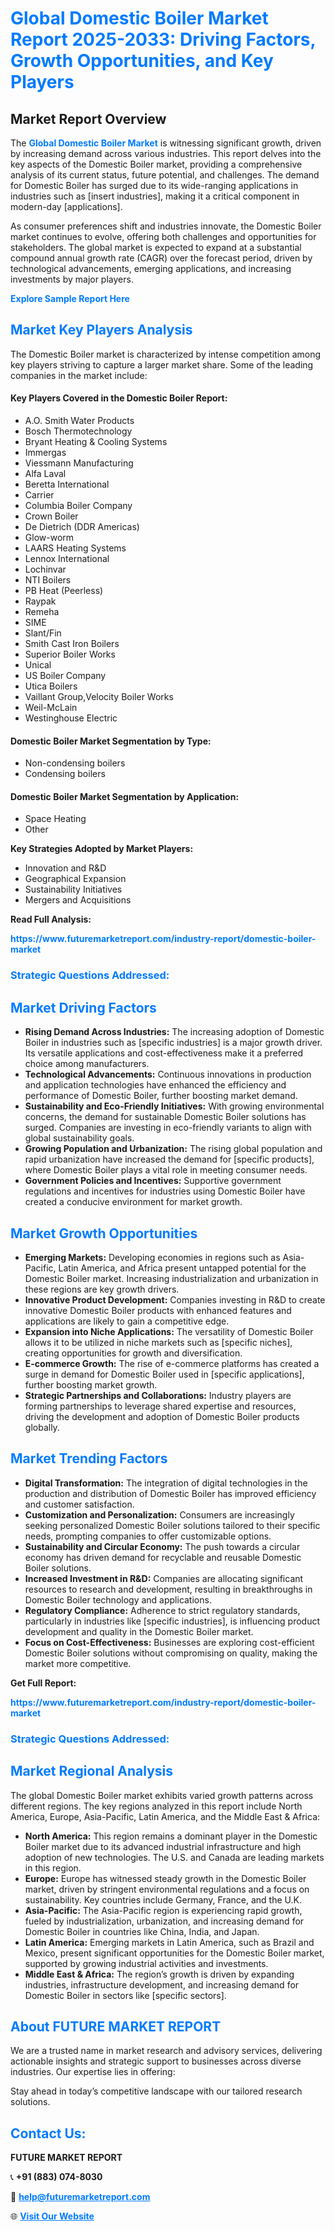 <h1 style="color: #007BFF;">Global Domestic Boiler Market Report 2025-2033: Driving Factors, Growth Opportunities, and Key Players</h1>

<section id="overview">
<h2>Market Report Overview</h2>
<p>The <a href="https://www.futuremarketreport.com/industry-report/domestic-boiler-market" style="color: #007BFF; text-decoration: none;"><strong>Global Domestic Boiler Market</strong></a> is witnessing significant growth, driven by increasing demand across various industries. This report delves into the key aspects of the Domestic Boiler market, providing a comprehensive analysis of its current status, future potential, and challenges. The demand for Domestic Boiler has surged due to its wide-ranging applications in industries such as [insert industries], making it a critical component in modern-day [applications].</p>
<p>As consumer preferences shift and industries innovate, the Domestic Boiler market continues to evolve, offering both challenges and opportunities for stakeholders. The global market is expected to expand at a substantial compound annual growth rate (CAGR) over the forecast period, driven by technological advancements, emerging applications, and increasing investments by major players.</p>
</section>

<section id="overview">
<p><a href="https://www.futuremarketreport.com/request-sample/reportId=56823" style="color: #007BFF; text-decoration: none;"><strong>Explore Sample Report Here</strong></a></p>
</section>

<section id="key-players">
<h2 style="color: #007BFF;">Market Key Players Analysis</h2>
<p>The Domestic Boiler market is characterized by intense competition among key players striving to capture a larger market share. Some of the leading companies in the market include:</p>
<h4>Key Players Covered in the Domestic Boiler Report:</h4>
<ul><li>A.O. Smith Water Products</li><li>Bosch Thermotechnology</li><li>Bryant Heating &amp; Cooling Systems</li><li>Immergas</li><li>Viessmann Manufacturing</li><li>Alfa Laval</li><li>Beretta International</li><li>Carrier</li><li>Columbia Boiler Company</li><li>Crown Boiler</li><li>De Dietrich (DDR Americas)</li><li>Glow-worm</li><li>LAARS Heating Systems</li><li>Lennox International</li><li>Lochinvar</li><li>NTI Boilers</li><li>PB Heat (Peerless)</li><li>Raypak</li><li>Remeha</li><li>SIME</li><li>Slant/Fin</li><li>Smith Cast Iron Boilers</li><li>Superior Boiler Works</li><li>Unical</li><li>US Boiler Company</li><li>Utica Boilers</li><li>Vaillant Group,Velocity Boiler Works</li><li>Weil-McLain</li><li>Westinghouse Electric</li></ul>
<h4>Domestic Boiler Market Segmentation by Type:</h4>
<ul><li>Non-condensing boilers</li><li>Condensing boilers</li></ul>

<h4>Domestic Boiler Market Segmentation by Application:</h4>
<ul><li>Space Heating</li><li>Other</li></ul>
<p><strong>Key Strategies Adopted by Market Players:</strong></p>
<ul>
<li>Innovation and R&D</li>
<li>Geographical Expansion</li>
<li>Sustainability Initiatives</li>
<li>Mergers and Acquisitions</li>
</ul>
</section>

<section>
<p><strong>Read Full Analysis: </strong></p><a href="https://www.futuremarketreport.com/industry-report/domestic-boiler-market" style="color: #007BFF; text-decoration: none;"><strong>https://www.futuremarketreport.com/industry-report/domestic-boiler-market</strong></a>
<h3 style="color: #007BFF;">Strategic Questions Addressed:</h3>
</section>

<section id="driving-factors">
<h2 style="color: #007BFF;">Market Driving Factors</h2>
<ul>
<li><strong>Rising Demand Across Industries:</strong> The increasing adoption of Domestic Boiler in industries such as [specific industries] is a major growth driver. Its versatile applications and cost-effectiveness make it a preferred choice among manufacturers.</li>
<li><strong>Technological Advancements:</strong> Continuous innovations in production and application technologies have enhanced the efficiency and performance of Domestic Boiler, further boosting market demand.</li>
<li><strong>Sustainability and Eco-Friendly Initiatives:</strong> With growing environmental concerns, the demand for sustainable Domestic Boiler solutions has surged. Companies are investing in eco-friendly variants to align with global sustainability goals.</li>
<li><strong>Growing Population and Urbanization:</strong> The rising global population and rapid urbanization have increased the demand for [specific products], where Domestic Boiler plays a vital role in meeting consumer needs.</li>
<li><strong>Government Policies and Incentives:</strong> Supportive government regulations and incentives for industries using Domestic Boiler have created a conducive environment for market growth.</li>
</ul>
</section>

<section id="growth-opportunities">
<h2 style="color: #007BFF;">Market Growth Opportunities</h2>
<ul>
<li><strong>Emerging Markets:</strong> Developing economies in regions such as Asia-Pacific, Latin America, and Africa present untapped potential for the Domestic Boiler market. Increasing industrialization and urbanization in these regions are key growth drivers.</li>
<li><strong>Innovative Product Development:</strong> Companies investing in R&D to create innovative Domestic Boiler products with enhanced features and applications are likely to gain a competitive edge.</li>
<li><strong>Expansion into Niche Applications:</strong> The versatility of Domestic Boiler allows it to be utilized in niche markets such as [specific niches], creating opportunities for growth and diversification.</li>
<li><strong>E-commerce Growth:</strong> The rise of e-commerce platforms has created a surge in demand for Domestic Boiler used in [specific applications], further boosting market growth.</li>
<li><strong>Strategic Partnerships and Collaborations:</strong> Industry players are forming partnerships to leverage shared expertise and resources, driving the development and adoption of Domestic Boiler products globally.</li>
</ul>
</section>

<section id="trending-factors">
<h2 style="color: #007BFF;">Market Trending Factors</h2>
<ul>
<li><strong>Digital Transformation:</strong> The integration of digital technologies in the production and distribution of Domestic Boiler has improved efficiency and customer satisfaction.</li>
<li><strong>Customization and Personalization:</strong> Consumers are increasingly seeking personalized Domestic Boiler solutions tailored to their specific needs, prompting companies to offer customizable options.</li>
<li><strong>Sustainability and Circular Economy:</strong> The push towards a circular economy has driven demand for recyclable and reusable Domestic Boiler solutions.</li>
<li><strong>Increased Investment in R&D:</strong> Companies are allocating significant resources to research and development, resulting in breakthroughs in Domestic Boiler technology and applications.</li>
<li><strong>Regulatory Compliance:</strong> Adherence to strict regulatory standards, particularly in industries like [specific industries], is influencing product development and quality in the Domestic Boiler market.</li>
<li><strong>Focus on Cost-Effectiveness:</strong> Businesses are exploring cost-efficient Domestic Boiler solutions without compromising on quality, making the market more competitive.</li>
</ul>
</section>

<section>
<p><strong>Get Full Report: </strong></p><a href="https://www.futuremarketreport.com/industry-report/domestic-boiler-market" style="color: #007BFF; text-decoration: none;"><strong>https://www.futuremarketreport.com/industry-report/domestic-boiler-market</strong></a>
<h3 style="color: #007BFF;">Strategic Questions Addressed:</h3>
</section>


<section id="regional-analysis">
<h2 style="color: #007BFF;">Market Regional Analysis</h2>
<p>The global Domestic Boiler market exhibits varied growth patterns across different regions. The key regions analyzed in this report include North America, Europe, Asia-Pacific, Latin America, and the Middle East & Africa:</p>
<ul>
<li><strong>North America:</strong> This region remains a dominant player in the Domestic Boiler market due to its advanced industrial infrastructure and high adoption of new technologies. The U.S. and Canada are leading markets in this region.</li>
<li><strong>Europe:</strong> Europe has witnessed steady growth in the Domestic Boiler market, driven by stringent environmental regulations and a focus on sustainability. Key countries include Germany, France, and the U.K.</li>
<li><strong>Asia-Pacific:</strong> The Asia-Pacific region is experiencing rapid growth, fueled by industrialization, urbanization, and increasing demand for Domestic Boiler in countries like China, India, and Japan.</li>
<li><strong>Latin America:</strong> Emerging markets in Latin America, such as Brazil and Mexico, present significant opportunities for the Domestic Boiler market, supported by growing industrial activities and investments.</li>
<li><strong>Middle East & Africa:</strong> The region’s growth is driven by expanding industries, infrastructure development, and increasing demand for Domestic Boiler in sectors like [specific sectors].</li>
</ul>
</section>

<footer>
<h2 style="color: #007BFF;">About FUTURE MARKET REPORT</h2>
<p>We are a trusted name in market research and advisory services, delivering actionable insights and strategic support to businesses across diverse industries. Our expertise lies in offering:</p>

<p>Stay ahead in today’s competitive landscape with our tailored research solutions.</p>

<h2 style="color: #007BFF;">Contact Us:</h2>
<p><strong>FUTURE MARKET REPORT</strong></p>
<p>📞 <strong>+91 (883) 074-8030</strong></p>
<p>📧 <strong><a href="mailto:help@futuremarketreport.com" style="color: #007BFF;">help@futuremarketreport.com</a></strong></p>
<p>🌐 <strong><a href="https://www.futuremarketreport.com/" style="color: #007BFF;">Visit Our Website</a></strong></p>
</footer>
